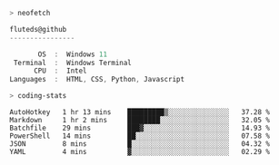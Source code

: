 ```zsh
> neofetch
```

<!--align="left" src="https://github.com/fluteds.png" alt="logo.png" width="200"/>-->

```csharp
fluteds@github
----------------

       OS  :  Windows 11
 Terminal  :  Windows Terminal
      CPU  :  Intel
Languages  :  HTML, CSS, Python, Javascript
```

```zsh
> coding-stats
```

<!--START_SECTION:waka-->

```text
AutoHotkey   1 hr 13 mins    █████████▒░░░░░░░░░░░░░░░   37.28 %
Markdown     1 hr 2 mins     ████████░░░░░░░░░░░░░░░░░   32.05 %
Batchfile    29 mins         ███▓░░░░░░░░░░░░░░░░░░░░░   14.93 %
PowerShell   14 mins         ██░░░░░░░░░░░░░░░░░░░░░░░   07.58 %
JSON         8 mins          █░░░░░░░░░░░░░░░░░░░░░░░░   04.32 %
YAML         4 mins          ▓░░░░░░░░░░░░░░░░░░░░░░░░   02.29 %
```

<!--END_SECTION:waka-->
